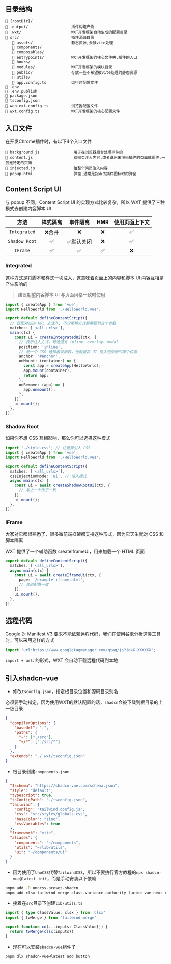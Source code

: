 ## 目录结构

```
📂 {rootDir}/
📁 .output/                   插件构建产物
📁 .wxt/                      WXT开发框架自动生成的配置目录
📂 src/                       插件源码目录
   📁 assets/                 静态资源,会被vite处理
   📁 components/
   📁 composables/
   📁 entrypoints/            WXT开发框架的核心文件夹,插件的入口
   📁 hooks/
   📁 modules/                WXT开发框架的模块目录
   📁 public/                 存放一些不希望被vite处理的静态资源
   📁 utils/
   📄 app.config.ts           运行时配置文件
📄 .env
📄 .env.publish
📄 package.json
📄 tsconfig.json
📄 web-ext.config.ts          浏览器配置文件
📄 wxt.config.ts              WXT开发框架的核心配置文件
```

## 入口文件

在开发Chrome插件时，有以下4个入口文件

```
📄 background.js               用于在浏览器后台处理事件的
📄 content.js                  给网页注入内容,或者说用来渲染插件的页面或组件,一般是特定的页面
📄 injected.js                 给整个网页注入内容
📄 popup.html                  弹窗,通常是指点击插件图标时的弹窗
```

## Content Script UI

与 popup 不同，Content Script UI 的实现方式比较复杂，所以 WXT 提供了三种模式去创建内容脚本 UI

|方法|样式隔离|事件隔离|HMR|使用页面上下文|
|:--:|:--:|:--:|:--:|:--:|
|`Integrated`|❌合并|❌|❌|✅|
|`Shadow Root`|✅|✅默认关闭|❌|✅|
|`IFrame`|✅|✅|✅|❌|

### Integrated

这种方式是将脚本和样式一块注入，这意味着页面上的内容和脚本 UI 内容互相是产生影响的

> 建议期望内容脚本 UI 与页面风格一致时使用

```ts
import { createApp } from 'vue';
import HelloWorld from './HelloWorld.vue';

export default defineContentScript({
  // 匹配对应的 URL 去注入, 不论哪种方式都需要填这个参数
  matches: ['<all_urls>'],
  main(ctx) {
    const ui = createIntegratedUi(ctx, {
      // 表示注入方式，可选值有 inline、overlay、modal
      position: 'inline',
      // 是一个 CSS 选择器或函数，也就是将 UI 插入到页面的哪个位置
      anchor: '#anchor',
      onMount: (container) => {
        const app = createApp(HelloWorld);
        app.mount(container);
        return app;
      },
      onRemove: (app) => {
        app.unmount();
      },
    });
    ui.mount();
  },
});
```

### Shadow Root

如果你不想 CSS 互相影响，那么你可以选择这种模式

```ts
import './style.css'; // 注意要引入 CSS
import { createApp } from 'vue';
import HelloWorld from './HelloWorld.vue';

export default defineContentScript({
  matches: ['<all_urls>'],
  cssInjectionMode: 'ui', // 注入模式
  async main(ctx) {
    const ui = await createShadowRootUi(ctx, {
      // 与上一个例子一致
    });
    ui.mount();
  },
});
```

### IFrame

大家对它都很熟悉了，很多微前端框架都支持这种形式，因为它天生就对 CSS 和脚本隔离

WXT 提供了一个辅助函数 createIframeUi，用来加载一个 HTML 页面

```ts
export default defineContentScript({
  matches: ['<all_urls>'],
  async main(ctx) {
    const ui = await createIframeUi(ctx, {
      page: '/example-iframe.html',
      // 其他配置一致
    });
    ui.mount();
  },
});
```

## 远程代码

Google 对 Manifest V3 要求不能依赖远程代码，我们在使用谷歌分析这类工具时，可以采用这样的方式

```ts
import 'url:https://www.googletagmanager.com/gtag/js?id=G-XXXXXX';
```

`import + url`: 的形式，WXT 会自动下载远程代码到本地


## 引入shadcn-vue

- 修改`tsconfig.json`，指定根目录位置和源码目录别名

必须要手动指定，因为使用WXT的默认配置的话，`shadcn`会被下载到根目录的上一级目录

```json
{
  "compilerOptions": {
    "baseUrl": ".",
    "paths": {
      "~": ["./src"],
      "~/*": ["./src/*"]
    }
  },
  "extends": "./.wxt/tsconfig.json"
}
```

- 根目录创建`components.json`

```json
{
  "$schema": "https://shadcn-vue.com/schema.json",
  "style": "default",
  "typescript": true,
  "tsConfigPath": "./tsconfig.json",
  "tailwind": {
    "config": "tailwind.config.js",
    "css": "src/styles/globals.css",
    "baseColor": "zinc",
    "cssVariables": true
  },
  "framework": "vite",
  "aliases": {
    "components": "~/components",
    "utils": "~/lib/utils",
    "ui": "~/components/ui"
  }
}
```

- 因为使用了`UnoCSS`代替`TailwindCSS`，所以不要执行官方教程的`npx shadcn-vue@latest init`，而是手动安装以下依赖

```bash
pnpm add -D unocss-preset-shadcn
pnpm add clsx tailwind-merge class-variance-authority lucide-vue-next radix-vue
```


- 接着在`src`目录下创建`lib/utils.ts`

```ts
import { type ClassValue, clsx } from 'clsx'
import { twMerge } from 'tailwind-merge'

export function cn(...inputs: ClassValue[]) {
  return twMerge(clsx(inputs))
}
```

- 现在可以安装`shadcn-vue`组件了

```bash
pnpm dlx shadcn-vue@latest add button
```
